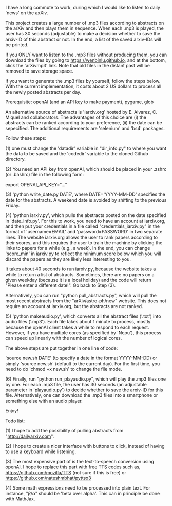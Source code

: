 I have a long commute to work, during which I would like to listen to daily 'news' on the axXiv.

This project creates a large number of .mp3 files according to abstracts on the arXiv and then plays them in sequence. When each .mp3 is played, the user has 30 seconds (adjustable) to make a decision whether to save the arxiv-ID of this abstract or not. In the end, a list of the saved arxiv-IDs will be printed.

If you ONLY want to listen to the .mp3 files without producing them, you can download the files by going to https://wenbinlu.github.io, and at the bottom, click the 'arXivmp3' link. Note that old files in the distant past will be removed to save storage space.

If you want to generate the .mp3 files by yourself, follow the steps below. With the current implementation, it costs about 2 US dollars to process all the newly posted abstracts per day.

Prerequisite: openAI (and an API key to make payment), pygame, glob

An alternative source of abstracts is 'iarxiv.org' hosted by E. Alvarez, C. Miquel and collaborators. The advantages of this choice are (i) the abstracts can be ranked according to your preference, (ii) the date can be sepecified. The additional requirements are 'selenium' and 'bs4' packages.

Follow these steps:

(1) one must change the 'datadir' variable in "dir_info.py" to where you want the data to be saved and the 'codedir' variable to the cloned Github directory.

(2) You need an API key from openAI, which should be placed in your .zshrc (or .bashrc) file in the following form:

export OPENAI_API_KEY="..."

(3) 'python write_date.py DATE', where DATE='YYYY-MM-DD' specifies the date for the abstracts. A weekend date is avoided by shifting to the previous Friday.

(4) 'python iarxiv.py', which pulls the abstracts posted on the date specified in 'date_info.py'. For this to work, you need to have an account at iarxiv.org, and then put your credentials in a file called "credentials_iarxiv.py" in the format of 'username=EMAIL' and 'password=PASSWORD' in two separate lines. The website iarxiv.org allows the user to rank papers according to their scores, and this requires the user to train the machine by clicking the links to papers for a while (e.g., a week). In the end, you can change 'score_min' in iarxiv.py to reflect the minimum score below which you will discard the papers as they are likely less interesting to you.

It takes about 40 seconds to run iarxiv.py, because the website takes a while to return a list of abstracts. Sometimes, there are no papers on a given weekday (because it is a local holiday) and the code will return "Please enter a different date!". Go back to Step (3).

Alternatively, you can run "python pull_abstracts.py", which will pull the most recent abstracts from the "arXiv/astro-ph/new" website. This does not require an account at iarxiv.org, but the abstracts are not ranked.

(5) 'python makeaudio.py', which converts all the abstract files ('.txt') into audio files ('.mp3'). Each file takes about 1 minute to process, mostly because the openAI client takes a while to respond to each request. However, if you have multiple cores (as specified by 'Ncpu'), this process can speed up linearly with the number of logical cores.

The above steps are put together in one line of code:

'source new.sh DATE' (to specify a date in the format YYYY-MM-DD) or simply 'source new.sh' (default to the current day). For the first time, you need to do 'chmod +x new.sh' to change the file mode.


(6) Finally, run "python run_playaudio.py", which will play the .mp3 files one by one. For each .mp3 file, the user has 30 seconds (an adjustable parameter in 'playaudio.py') to decide whether to save the arxiv-ID for this file. Alternatively, one can download the .mp3 files into a smartphone or something else with an audio player.

Enjoy!


Todo list:

(1) I hope to add the possibility of pulling abstracts from "http://dailyarxiv.com".

(2) I hope to create a nicer interface with buttons to click, instead of having to use a keyboard while listening.

(3) The most expensive part of is the text-to-speech conversion using openAI. I hope to replace this part with free TTS codes such as, https://github.com/mozilla/TTS (not sure if this is free) or https://github.com/nateshmbhat/pyttsx3

(4) Some math expressions need to be processed into plain text. For instance, "$\beta/\alpha$" should be 'beta over alpha'. This can in principle be done with MathJax.